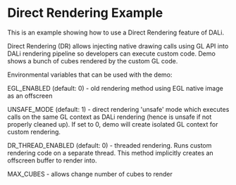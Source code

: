 # Direct Rendering Example

This is an example showing how to use a Direct Rendering feature of DALi.

Direct Rendering (DR) allows injecting native drawing calls using GL API into
DALi rendering pipeline so developers can execute custom code. Demo shows a bunch
of cubes rendered by the custom GL code.

Environmental variables that can be used with the demo:

EGL_ENABLED (default: 0) - old rendering method using EGL native image as an offscreen

UNSAFE_MODE (default: 1) - direct rendering 'unsafe' mode which executes calls on the
same GL context as DALi rendering (hence is unsafe if not properly cleaned up). If set to 0,
demo will create isolated GL context for custom rendering.

DR_THREAD_ENABLED (default: 0) - threaded rendering. Runs custom rendering code on a separate
thread. This method implicitly creates an offscreen buffer to render into.

MAX_CUBES - allows change number of cubes to render